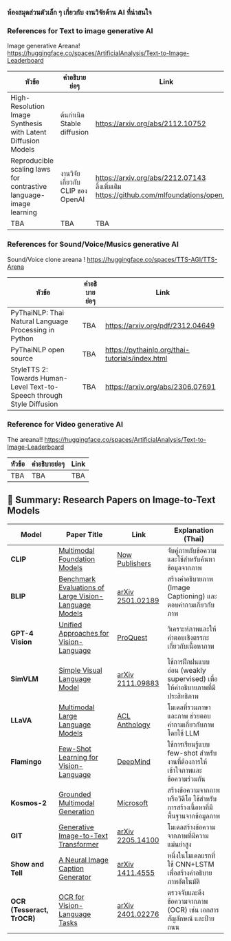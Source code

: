 ### ห้องสมุดส่วนตัวเล็ก ๆ เกี่ยวกับ งานวิจัยด้าน AI ที่น่าสนใจ

### References for Text to image generative AI
Image generative Areana! https://huggingface.co/spaces/ArtificialAnalysis/Text-to-Image-Leaderboard

| หัวข้อ    | คำอธิบายย่อๆ |  Link |
| -------- | ------- | ------- |
| High-Resolution Image Synthesis with Latent Diffusion Models  |  ต้นกำเนิด Stable diffusion    |https://arxiv.org/abs/2112.10752|
| Reproducible scaling laws for contrastive language-image learning | งานวิจัยเกี่ยวกับ CLIP ของ OpenAI     |https://arxiv.org/abs/2212.07143 <br> ลิ้งเพิ่มเติม https://github.com/mlfoundations/open_clip|
| TBA    | TBA    |TBA|

### References for Sound/Voice/Musics generative AI 
Sound/Voice clone areana ! https://huggingface.co/spaces/TTS-AGI/TTS-Arena

| หัวข้อ    | คำอธิบายย่อๆ |  Link |
| -------- | ------- | ------- |
| PyThaiNLP: Thai Natural Language Processing in Python   | TBA    |https://arxiv.org/pdf/2312.04649|
| PyThaiNLP open source   | TBA    |https://pythainlp.org/thai-tutorials/index.html|
| StyleTTS 2: Towards Human-Level Text-to-Speech through Style Diffusion  | TBA    |https://arxiv.org/abs/2306.07691|

### Reference for Video generative AI
The areana!!  https://huggingface.co/spaces/ArtificialAnalysis/Text-to-Image-Leaderboard

| หัวข้อ    | คำอธิบายย่อๆ |  Link |
| -------- | ------- | ------- |
| TBA    | TBA    |TBA|


## 🔗 Summary: Research Papers on Image-to-Text Models

| **Model** | **Paper Title** | **Link** | **Explanation (Thai)** |
|-----------|----------------|----------|----------------------|
| **CLIP** | [Multimodal Foundation Models](https://www.nowpublishers.com/article/Details/CGV-110) | [Now Publishers](https://www.nowpublishers.com/article/Details/CGV-110) | จับคู่ภาพกับข้อความและใช้สำหรับค้นหาข้อมูลจากภาพ |
| **BLIP** | [Benchmark Evaluations of Large Vision-Language Models](https://arxiv.org/abs/2501.02189) | [arXiv 2501.02189](https://arxiv.org/abs/2501.02189) | สร้างคำอธิบายภาพ (Image Captioning) และตอบคำถามเกี่ยวกับภาพ |
| **GPT-4 Vision** | [Unified Approaches for Vision-Language](https://search.proquest.com/openview/9b0e3d8d3074e04922702f883cc9f7c0/1) | [ProQuest](https://search.proquest.com/openview/9b0e3d8d3074e04922702f883cc9f7c0/1) | วิเคราะห์ภาพและให้คำตอบเชิงตรรกะเกี่ยวกับเนื้อหาภาพ |
| **SimVLM** | [Simple Visual Language Model](https://arxiv.org/abs/2111.09883) | [arXiv 2111.09883](https://arxiv.org/abs/2111.09883) | ใช้การฝึกฝนแบบอ่อน (weakly supervised) เพื่อให้คำอธิบายภาพที่มีประสิทธิภาพ |
| **LLaVA** | [Multimodal Large Language Models](https://aclanthology.org/2024.ccl-2.1/) | [ACL Anthology](https://aclanthology.org/2024.ccl-2.1/) | โมเดลที่รวมภาษาและภาพ ช่วยตอบคำถามเกี่ยวกับภาพโดยใช้ LLM |
| **Flamingo** | [Few-Shot Learning for Vision-Language](https://arxiv.org/abs/2204.14198) | [DeepMind](https://arxiv.org/abs/2204.14198) | ใช้การเรียนรู้แบบ few-shot สำหรับงานที่ต้องการให้เข้าใจภาพและข้อความร่วมกัน |
| **Kosmos-2** | [Grounded Multimodal Generation](https://arxiv.org/abs/2306.14824) | [Microsoft](https://arxiv.org/abs/2306.14824) | สร้างข้อความจากภาพหรือวิดีโอ ใช้สำหรับการสร้างเนื้อหาที่มีพื้นฐานจากข้อมูลภาพ |
| **GIT** | [Generative Image-to-Text Transformer](https://arxiv.org/abs/2205.14100) | [arXiv 2205.14100](https://arxiv.org/abs/2205.14100) | โมเดลสร้างข้อความจากภาพที่มีความแม่นยำสูง |
| **Show and Tell** | [A Neural Image Caption Generator](https://arxiv.org/abs/1411.4555) | [arXiv 1411.4555](https://arxiv.org/abs/1411.4555) | หนึ่งในโมเดลแรกที่ใช้ CNN+LSTM เพื่อสร้างคำอธิบายภาพอัตโนมัติ |
| **OCR (Tesseract, TrOCR)** | [OCR for Vision-Language Tasks](https://arxiv.org/abs/2401.02276) | [arXiv 2401.02276](https://arxiv.org/abs/2401.02276) | ตรวจจับและดึงข้อความจากภาพ (OCR) เช่น เอกสาร สัญลักษณ์ และป้ายถนน |

